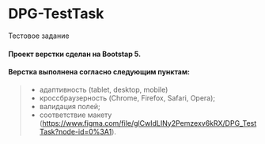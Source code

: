 # DPG-TestTask
Тестовое задание
#### Проект верстки сделан на Bootstap 5.
#### Верстка выполнена согласно следующим пунктам: 
> - адаптивность (tablet, desktop, mobile)
> - кроссбраузерность (Chrome, Firefox, Safari, Opera);
> - валидация полей;
> - соответствие макету (https://www.figma.com/file/glCwIdLINy2Pemzexv6kRX/DPG_TestTask?node-id=0%3A1).
